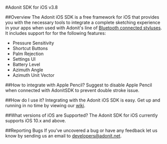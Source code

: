 #Adonit SDK for iOS v3.8

##Overview
The Adonit iOS SDK is a free framework for iOS that provides you with the necessary tools to integrate a complete sketching experience in your apps when used with Adonit's line of [Bluetooth connected styluses](https://www.adonit.net/stylus-for-ios/). It includes support for for the following features:

- Pressure Sensitivity
- Shortcut Buttons
- Palm Rejection
- Settings UI
- Battery Level
- Azimuth Angle
- Azimuth Unit Vector

##How to integrate with Apple Pencil?
Suggest to disable Apple Pencil when connected with AdonitSDK to prevent double stroke issue.

##How do I use it?
Integrating with the Adonit iOS SDK is easy. Get up and running in no time by viewing our [wiki](https://github.com/Adonit/Adonit-iOS-SDK/wiki).

##What versions of iOS are Supported?
The Adonit SDK for iOS currently supports iOS 10.x and above.

##Reporting Bugs
If you’ve uncovered a bug or have any feedback let us know by sending us an email to [developers@adonit.net](mailto:developers@adonit.net).
